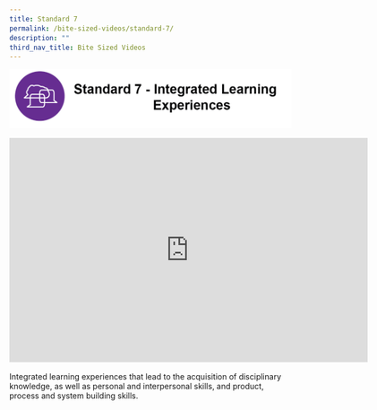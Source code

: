 ```yaml
---
title: Standard 7
permalink: /bite-sized-videos/standard-7/
description: ""
third_nav_title: Bite Sized Videos
---
```

![](/images/cdio7-1.png)

<iframe width="640" height="400" src="https://www.youtube.com/embed/Qq24xe1Om3Y" title="YouTube video player" frameborder="0" allow="accelerometer; autoplay; clipboard-write; encrypted-media; gyroscope; picture-in-picture" allowfullscreen></iframe>

Integrated learning experiences that lead to the acquisition of disciplinary knowledge, as well as personal and interpersonal skills, and product, process and system building skills.
